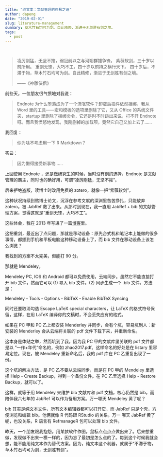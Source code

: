 ```yaml
---
title: "纯文本：文献管理的终极之道"
author: dapeng
date: "2019-02-01"
slug: literature-management
summary: 草木竹石均可为剑。自此精修，渐进于无剑胜有剑之境。
tags: 
  - post
---
```


​	

> 凌厉刚猛，无坚不摧，弱冠前以之与河朔群雄争锋。
> 紫薇软剑，三十岁以前所用。
> 重剑无锋，大巧不工，四十岁以前持之横行天下。
> 四十岁后，不滞于物，草木竹石均可为剑。自此精修，渐进于无剑胜有剑之境。
>
> ——《神雕侠侣》

前些天，一位朋友很气愤地对我说：

> Endnote 为什么堕落成为了一个流氓软件？卸载后插件依然捆绑，我从 Word 里的工具——宏和模板的选项里删除了它，又从 Office 的系统文件夹，startup 里删除了捆绑命令，它还是时不时跳出来说，打不开 Endnote 呀。而且我愤怒地发现，我刚删掉的加载项，竟然它自己又加上去了……

我回复：

> 你为啥不考虑用一下 R Markdown？

答曰：

> 因为懒得接受新事物……



上回使用 Endnote ，还是做研究生的时候，当时没有别的选择，Endnote 是文献管理的霸主，同时也的确好用，可谓“凌厉刚猛，无坚不摧”。

后来拒绝盗版，读博士时改用免费的 zotero，就像一把“紫薇软剑”。

这种状况持续到熬博士论文，沉浮在参考文献的深渊里苦苦挣扎，只能放弃 zotero，被 JabRef 救了出来。从那时到现在，我一直用 JabRef + bib 的文献管理方案，觉得这就是“重剑无锋，大巧不工”。

这些体会，我在 2013 年写进了一篇[博客](https://www.pzhao.org/archives/15838/)里。

这把重剑，最近出了点问题，那就是移动设备：原先台式机和笔记本上能做的很多事情，都挪到手机和平板电脑这种移动设备上了，而 bib 文件在移动设备上该怎么浏览？

我找到的方案不太完美，但能打 90 分。

那就是 Mendeley。

Mendeley PC, IOS 和 Android 都可以免费使用，云端同步。虽然它不能直接打开 bib 文件，然而它可以 (1) 导入 bib 文件，(2) 同步生成一个  .bib 文件，方法是：

Mendeley - Tools - Options - BibTeX - Enable BibTeX Syncing

同时还要取消勾选 Escape LaTeX special characters，让 LaTeX 的格式符号保留，这样，在用 LaTeX 编译你的文稿时，不会丢失应有的格式。

如果在 PC 甲和 PC 乙上都安装 Menderley 并同步，会有个坑，容易坑到人：新安装的 Menderley 会从云端将关联的 pdf 文件下载下来，并重新命名。

这本身是体贴之举，然而坑到了我，因为我 PC 甲的文献库里关联的 pdf 文件都是以 ”一作+年代“命名的，例如 zhao2017.pdf。这样命名的好处是在 listary 里容易定位。现在，被 Mendeley 重新命名后，我的 pdf 库在 PC 乙重复出现了一份。

这个坑的解决方法，是 PC 乙不要从云端同步，而是在 PC 甲的 Mendeley 里选择 Help - Create Backup，得到一个备份文件。在 PC 乙里选择 Help - Restore Backup，就可以了。

这样，就等于用 Mendeley  来维护 bib 文献库和 pdf 文档，核心仍然是 bib，而陪伴我六七年的 JabRef 可以作为备用方案。万一哪天 Mendeley 黄了呢？

bib 其实是纯文本文件，所有文本编辑器都可以打开它，而 JabRef 只是个壳，方便浏览和编辑 bib。他俩就像 R 代码跟 RStudio 的关系。万一 哪天 JabRef 黄了呢，也没关系，R 语言有 RefmanageR 包可以处理 bib 文件。

昨天，一个朋友跟我抱怨，用某款软件作图，鼠标点点点点做出来了。后来想重做，发现做不出来一模一样的，因为忘了最初是怎么点的了。每到这个时候我就会想，能不能用纯文本作为替代方案。因为，纯文本这个利器，就属于"不滞于物，草木竹石均可为剑，无剑胜有剑"。
